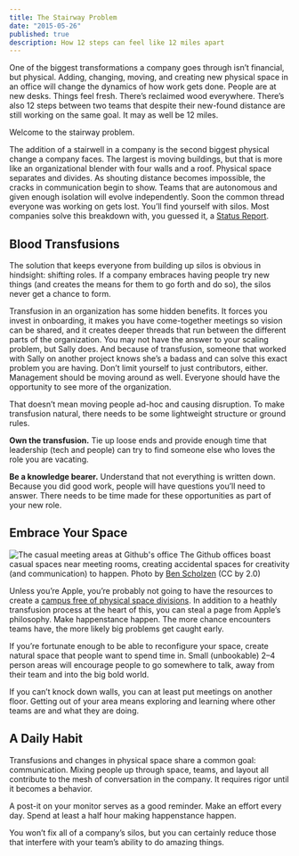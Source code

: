 ```yaml
---
title: The Stairway Problem
date: "2015-05-26"
published: true
description: How 12 steps can feel like 12 miles apart
---
```


One of the biggest transformations a company goes through isn’t financial, but physical. Adding, changing, moving, and creating new physical space in an office will change the dynamics of how work gets done. People are at new desks. Things feel fresh. There’s reclaimed wood everywhere. There’s also 12 steps between two teams that despite their new-found distance are still working on the same goal. It may as well be 12 miles.

Welcome to the stairway problem.

The addition of a stairwell in a company is the second biggest physical change a company faces. The largest is moving buildings, but that is more like an organizational blender with four walls and a roof. Physical space separates and divides. As shouting distance becomes impossible, the cracks in communication begin to show. Teams that are autonomous and given enough isolation will evolve independently. Soon the common thread everyone was working on gets lost. You’ll find yourself with silos. Most companies solve this breakdown with, you guessed it, a [Status Report](/thoughts/fix-the-status-report).

## Blood Transfusions

The solution that keeps everyone from building up silos is obvious in hindsight: shifting roles. If a company embraces having people try new things (and creates the means for them to go forth and do so), the silos never get a chance to form.

Transfusion in an organization has some hidden benefits. It forces you invest in onboarding, it makes you have come-together meetings so vision can be shared, and it creates deeper threads that run between the different parts of the organization. You may not have the answer to your scaling problem, but Sally does. And because of transfusion, someone that worked with Sally on another project knows she’s a badass and can solve this exact problem you are having. Don’t limit yourself to just contributors, either. Management should be moving around as well. Everyone should have the opportunity to see more of the organization.

That doesn’t mean moving people ad-hoc and causing disruption. To make transfusion natural, there needs to be some lightweight structure or ground rules.

**Own the transfusion.** Tie up loose ends and provide enough time that leadership (tech and people) can try to find someone else who loves the role you are vacating.

**Be a knowledge bearer.** Understand that not everything is written down. Because you did good work, people will have questions you’ll need to answer. There needs to be time made for these opportunities as part of your new role.

## Embrace Your Space

![The casual meeting areas at Github's office](/static/thoughts/the_stairway_problem/old_github_space.jpeg)
The Github offices boast casual spaces near meeting rooms, creating accidental spaces for creativity (and communication) to happen. Photo by [Ben Scholzen](https://www.flickr.com/photos/dasprid/8148010408/) (CC by 2.0)

Unless you’re Apple, you’re probably not going to have the resources to create a [campus free of physical space divisions](http://appleinsider.com/articles/15/02/09/exclusive-february-aerial-tour-of-apple-incs-campus-2-shows-spaceship-ring-rising-theater-progress-more). In addition to a heathly transfusion process at the heart of this, you can steal a page from Apple’s philosophy. Make happenstance happen. The more chance encounters teams have, the more likely big problems get caught early.

If you’re fortunate enough to be able to reconfigure your space, create natural space that people want to spend time in. Small (unbookable) 2–4 person areas will encourage people to go somewhere to talk, away from their team and into the big bold world.

If you can’t knock down walls, you can at least put meetings on another floor. Getting out of your area means exploring and learning where other teams are and what they are doing.

## A Daily Habit

Transfusions and changes in physical space share a common goal: communication. Mixing people up through space, teams, and layout all contribute to the mesh of conversation in the company. It requires rigor until it becomes a behavior.

A post-it on your monitor serves as a good reminder. Make an effort every day. Spend at least a half hour making happenstance happen.

You won’t fix all of a company’s silos, but you can certainly reduce those that interfere with your team’s ability to do amazing things.
